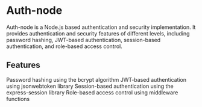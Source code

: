 <h1>Auth-node</h1>
Auth-node is a Node.js based authentication and security implementation. It provides authentication and security features of different levels, including password hashing, JWT-based authentication, session-based authentication, and role-based access control.

<h2>Features</h2>
Password hashing using the bcrypt algorithm
JWT-based authentication using jsonwebtoken library
Session-based authentication using the express-session library
Role-based access control using middleware functions
